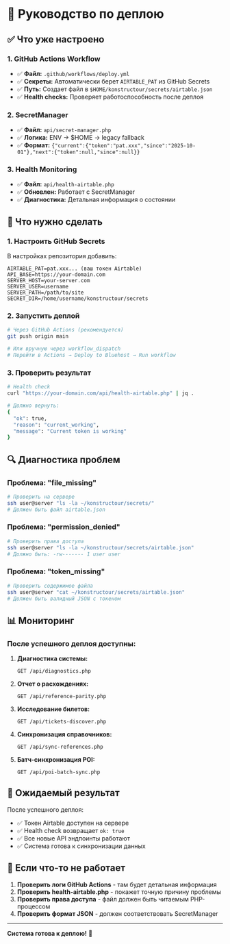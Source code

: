 # 🚀 Руководство по деплою

## ✅ Что уже настроено

### 1. GitHub Actions Workflow
- ✅ **Файл:** `.github/workflows/deploy.yml`
- ✅ **Секреты:** Автоматически берет `AIRTABLE_PAT` из GitHub Secrets
- ✅ **Путь:** Создает файл в `$HOME/konstructour/secrets/airtable.json`
- ✅ **Health checks:** Проверяет работоспособность после деплоя

### 2. SecretManager
- ✅ **Файл:** `api/secret-manager.php`
- ✅ **Логика:** ENV → $HOME → legacy fallback
- ✅ **Формат:** `{"current":{"token":"pat.xxx","since":"2025-10-01"},"next":{"token":null,"since":null}}`

### 3. Health Monitoring
- ✅ **Файл:** `api/health-airtable.php`
- ✅ **Обновлен:** Работает с SecretManager
- ✅ **Диагностика:** Детальная информация о состоянии

## 🔧 Что нужно сделать

### 1. Настроить GitHub Secrets
В настройках репозитория добавить:
```
AIRTABLE_PAT=pat.xxx... (ваш токен Airtable)
API_BASE=https://your-domain.com
SERVER_HOST=your-server.com
SERVER_USER=username
SERVER_PATH=/path/to/site
SECRET_DIR=/home/username/konstructour/secrets
```

### 2. Запустить деплой
```bash
# Через GitHub Actions (рекомендуется)
git push origin main

# Или вручную через workflow_dispatch
# Перейти в Actions → Deploy to Bluehost → Run workflow
```

### 3. Проверить результат
```bash
# Health check
curl "https://your-domain.com/api/health-airtable.php" | jq .

# Должно вернуть:
{
  "ok": true,
  "reason": "current_working",
  "message": "Current token is working"
}
```

## 🔍 Диагностика проблем

### Проблема: "file_missing"
```bash
# Проверить на сервере
ssh user@server "ls -la ~/konstructour/secrets/"
# Должен быть файл airtable.json
```

### Проблема: "permission_denied"
```bash
# Проверить права доступа
ssh user@server "ls -la ~/konstructour/secrets/airtable.json"
# Должно быть: -rw------- 1 user user
```

### Проблема: "token_missing"
```bash
# Проверить содержимое файла
ssh user@server "cat ~/konstructour/secrets/airtable.json"
# Должен быть валидный JSON с токеном
```

## 📊 Мониторинг

### После успешного деплоя доступны:

1. **Диагностика системы:**
   ```
   GET /api/diagnostics.php
   ```

2. **Отчет о расхождениях:**
   ```
   GET /api/reference-parity.php
   ```

3. **Исследование билетов:**
   ```
   GET /api/tickets-discover.php
   ```

4. **Синхронизация справочников:**
   ```
   GET /api/sync-references.php
   ```

5. **Батч-синхронизация POI:**
   ```
   GET /api/poi-batch-sync.php
   ```

## 🎯 Ожидаемый результат

После успешного деплоя:
- ✅ Токен Airtable доступен на сервере
- ✅ Health check возвращает `ok: true`
- ✅ Все новые API эндпоинты работают
- ✅ Система готова к синхронизации данных

## 🚨 Если что-то не работает

1. **Проверить логи GitHub Actions** - там будет детальная информация
2. **Проверить health-airtable.php** - покажет точную причину проблемы
3. **Проверить права доступа** - файл должен быть читаемым PHP-процессом
4. **Проверить формат JSON** - должен соответствовать SecretManager

---

**Система готова к деплою!** 🚀
